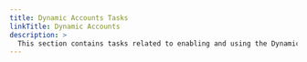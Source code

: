 ```yaml
---
title: Dynamic Accounts Tasks
linkTitle: Dynamic Accounts
description: >
  This section contains tasks related to enabling and using the Dynamic Accounts API in the Armory Scale Agent for Spinnaker and Kubernetes.
---
```

